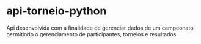 # api-torneio-python
Api desenvolvida com a finalidade de gerenciar dados de um campeonato,  permitindo o gerenciamento de participantes, torneios e resultados.

